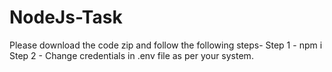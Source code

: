 # NodeJs-Task

Please download the code zip and follow the following steps-
Step 1 - npm i
Step 2 - Change credentials in .env file as per your system.
